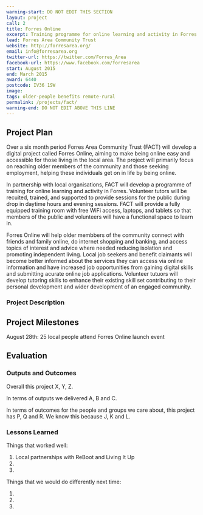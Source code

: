 ```yaml
---
warning-start: DO NOT EDIT THIS SECTION
layout: project
call: 2
title: Forres Online
excerpt: Training programme for online learning and activity in Forres.
lead: Forres Area Community Trust
website: http://forresarea.org/
email: info@forresarea.org
twitter-url: https://twitter.com/Forres_Area
facebook-url: https://www.facebook.com/forresarea
start: August 2015
end: March 2015
award: 6440
postcode: IV36 1SW
image:
tags: older-people benefits remote-rural
permalink: /projects/fact/
warning-end: DO NOT EDIT ABOVE THIS LINE
---
```


## Project Plan
Over a six month period Forres Area Community Trust (FACT) will develop a digital project called Forres Online, aiming to make being online easy and accessible for those living in the local area.  The project will primarily focus on reaching older members of the community and those seeking employment, helping these individuals get on in life by being online.

In partnership with local organisations, FACT will develop a programme of training for online learning and activity in Forres.  Volunteer tutors will be recuited, trained, and supported to provide sessions for the public during drop in daytime hours and evening sessions.  FACT will provide a fully equipped training room with free WiFi access, laptops, and tablets so that members of the public and volunteers will have a functional space to learn in.

Forres Online will help older membbers of the community connect with friends and family online, do internet shopping and banking, and access topics of interest and advice where needed reducing isolation and promoting independent living.  Local job seekers and benefit claimants will become better informed about the services they can access via online information and have increased job opportunities from gaining digital skills and submitting acurate online job applications.  Volunteer tutuors will develop tutoring skills to enhance their existing skill set contributing to their personal development and wider development of an engaged community.


### Project Description



## Project Milestones

August 28th: 25 local people attend Forres Online launch event 


## Evaluation

### Outputs and Outcomes

Overall this project X, Y, Z.

In terms of outputs we delivered A, B and C.

In terms of outcomes for the people and groups we care about, this project has P, Q and R. We know this because J, K and L.

### Lessons Learned

Things that worked well:

1. Local partnerships with ReBoot and Living It Up 
2. 
3. 

Things that we would do differently next time:

1. 
2. 
3. 
